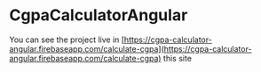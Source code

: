 # CgpaCalculatorAngular

You can see the project live in [https://cgpa-calculator-angular.firebaseapp.com/calculate-cgpa](https://cgpa-calculator-angular.firebaseapp.com/calculate-cgpa) this site
